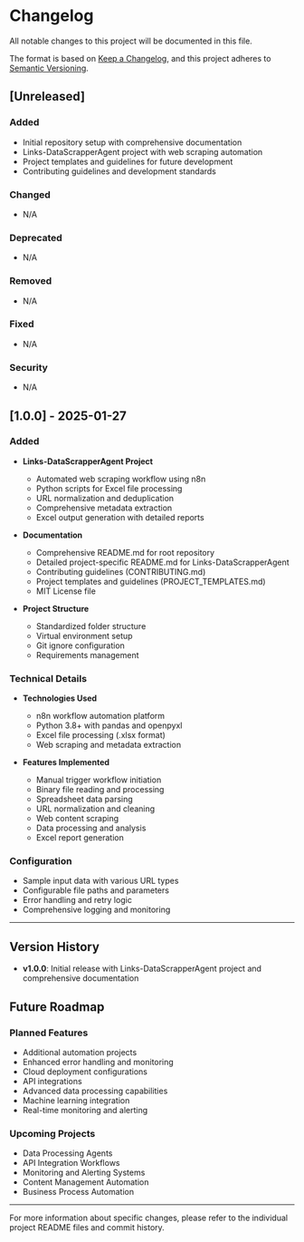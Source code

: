 # Changelog

All notable changes to this project will be documented in this file.

The format is based on [Keep a Changelog](https://keepachangelog.com/en/1.0.0/),
and this project adheres to [Semantic Versioning](https://semver.org/spec/v2.0.0.html).

## [Unreleased]

### Added
- Initial repository setup with comprehensive documentation
- Links-DataScrapperAgent project with web scraping automation
- Project templates and guidelines for future development
- Contributing guidelines and development standards

### Changed
- N/A

### Deprecated
- N/A

### Removed
- N/A

### Fixed
- N/A

### Security
- N/A

## [1.0.0] - 2025-01-27

### Added
- **Links-DataScrapperAgent Project**
  - Automated web scraping workflow using n8n
  - Python scripts for Excel file processing
  - URL normalization and deduplication
  - Comprehensive metadata extraction
  - Excel output generation with detailed reports
  
- **Documentation**
  - Comprehensive README.md for root repository
  - Detailed project-specific README.md for Links-DataScrapperAgent
  - Contributing guidelines (CONTRIBUTING.md)
  - Project templates and guidelines (PROJECT_TEMPLATES.md)
  - MIT License file
  
- **Project Structure**
  - Standardized folder structure
  - Virtual environment setup
  - Git ignore configuration
  - Requirements management

### Technical Details
- **Technologies Used**
  - n8n workflow automation platform
  - Python 3.8+ with pandas and openpyxl
  - Excel file processing (.xlsx format)
  - Web scraping and metadata extraction
  
- **Features Implemented**
  - Manual trigger workflow initiation
  - Binary file reading and processing
  - Spreadsheet data parsing
  - URL normalization and cleaning
  - Web content scraping
  - Data processing and analysis
  - Excel report generation

### Configuration
- Sample input data with various URL types
- Configurable file paths and parameters
- Error handling and retry logic
- Comprehensive logging and monitoring

---

## Version History

- **v1.0.0**: Initial release with Links-DataScrapperAgent project and comprehensive documentation

## Future Roadmap

### Planned Features
- Additional automation projects
- Enhanced error handling and monitoring
- Cloud deployment configurations
- API integrations
- Advanced data processing capabilities
- Machine learning integration
- Real-time monitoring and alerting

### Upcoming Projects
- Data Processing Agents
- API Integration Workflows
- Monitoring and Alerting Systems
- Content Management Automation
- Business Process Automation

---

For more information about specific changes, please refer to the individual project README files and commit history.
